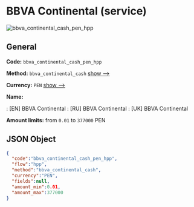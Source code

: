 
# BBVA Continental (service) 
![bbva_continental_cash_pen_hpp](https://static.openfintech.io/payment_methods/bbva_continental_cash_pen_hpp/logo.svg?w=400&c=v0.59.26#w200)  

## General 
 
**Code:** `bbva_continental_cash_pen_hpp` 
 
**Method:** `bbva_continental_cash` 
 [show -->](/payment-methods/bbva_continental_cash/) 
 
**Currency:** `PEN` [show -->](/currencies/PEN/) 
 
**Name:** 
 
:	[EN] BBVA Continental 
:	[RU] BBVA Continental 
:	[UK] BBVA Continental 
 
**Amount limits:** from `0.01` to `377000` PEN 

## JSON Object 

```json
{
  "code":"bbva_continental_cash_pen_hpp",
  "flow":"hpp",
  "method":"bbva_continental_cash",
  "currency":"PEN",
  "fields":null,
  "amount_min":0.01,
  "amount_max":377000
}
```  
